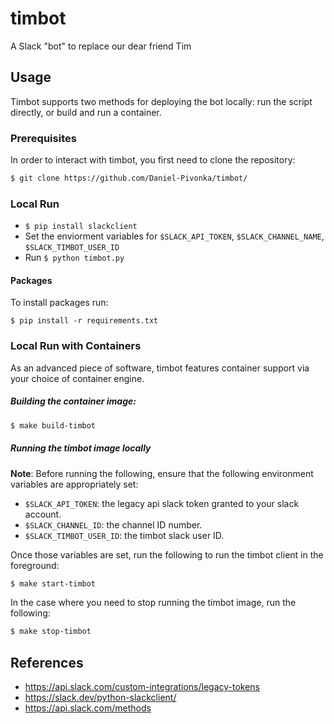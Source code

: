 # timbot
A Slack "bot" to replace our dear friend Tim

## Usage
Timbot supports two methods for deploying the bot locally: run the script directly, or build and run a container.

### Prerequisites

In order to interact with timbot, you first need to clone the repository:

```bash
$ git clone https://github.com/Daniel-Pivonka/timbot/
```

### Local Run
- `$ pip install slackclient`
- Set the enviorment variables for `$SLACK_API_TOKEN`, `$SLACK_CHANNEL_NAME`, `$SLACK_TIMBOT_USER_ID`
- Run `$ python timbot.py`

#### Packages

To install packages run:

`$ pip install -r requirements.txt`

### Local Run with Containers
As an advanced piece of software, timbot features container support via your choice of container engine.

##### Building the container image:
```bash
$ make build-timbot
```

##### Running the timbot image locally
**Note**: Before running the following, ensure that the following environment variables are appropriately set:
- `$SLACK_API_TOKEN`: the legacy api slack token granted to your slack account.
- `$SLACK_CHANNEL_ID`: the channel ID number.
- `$SLACK_TIMBOT_USER_ID`: the timbot slack user ID.

Once those variables are set, run the following to run the timbot client in the foreground:

```bash
$ make start-timbot
```

In the case where you need to stop running the timbot image, run the following:
```bash
$ make stop-timbot
```

## References
- https://api.slack.com/custom-integrations/legacy-tokens
- https://slack.dev/python-slackclient/
- https://api.slack.com/methods
